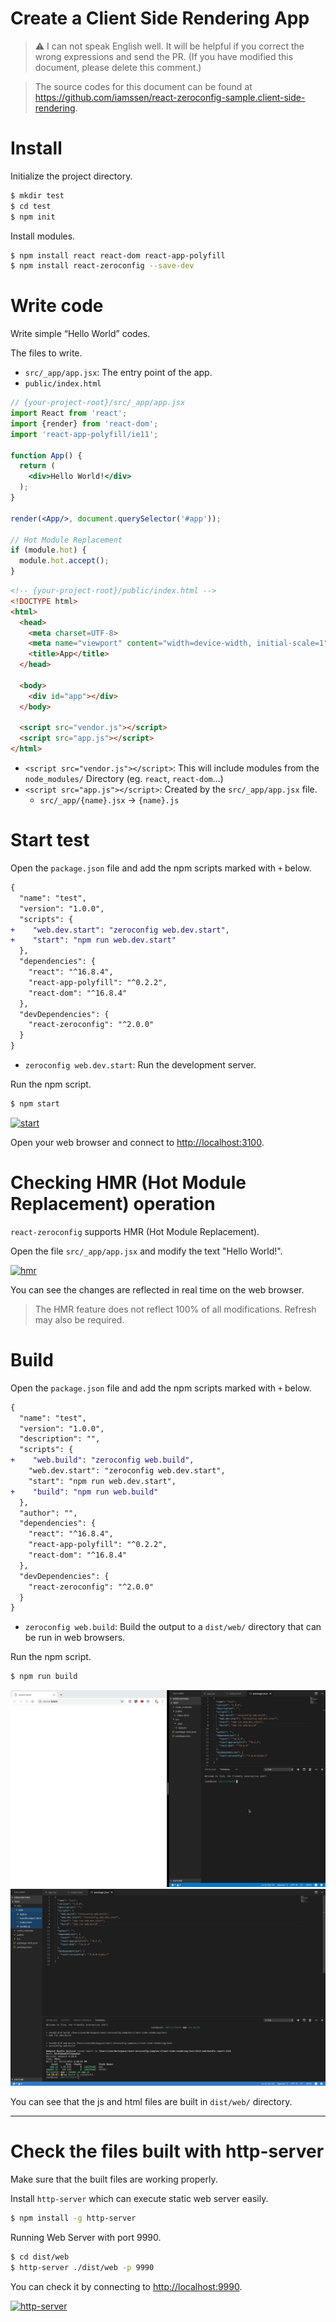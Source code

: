 # Create a Client Side Rendering App

> ⚠️ I can not speak English well. It will be helpful if you correct the wrong expressions and send the PR. (If you have modified this document, please delete this comment.)

> The source codes for this document can be found at <https://github.com/iamssen/react-zeroconfig-sample.client-side-rendering>.

# Install

Initialize the project directory.

```sh
$ mkdir test
$ cd test
$ npm init
```

Install modules.

```sh
$ npm install react react-dom react-app-polyfill
$ npm install react-zeroconfig --save-dev
```

# Write code

Write simple “Hello World” codes.

The files to write.

- `src/_app/app.jsx`: The entry point of the app.
- `public/index.html`

```jsx
// {your-project-root}/src/_app/app.jsx
import React from 'react';
import {render} from 'react-dom';
import 'react-app-polyfill/ie11';

function App() {
  return (
    <div>Hello World!</div>
  );
}

render(<App/>, document.querySelector('#app'));

// Hot Module Replacement
if (module.hot) {
  module.hot.accept();
}
```

```html
<!-- {your-project-root}/public/index.html -->
<!DOCTYPE html>
<html>
  <head>
    <meta charset=UTF-8>
    <meta name="viewport" content="width=device-width, initial-scale=1">
    <title>App</title>
  </head>
  
  <body>
    <div id="app"></div>
  </body>
  
  <script src="vendor.js"></script>
  <script src="app.js"></script>
</html>
```

- `<script src="vendor.js"></script>`: This will include modules from the `node_modules/` Directory (eg. `react`, `react-dom`...)
- `<script src="app.js"></script>`: Created by the `src/_app/app.jsx` file.
  - `src/_app/{name}.jsx` → `{name}.js`

# Start test

Open the `package.json` file and add the npm scripts marked with `+` below.

```diff
{
  "name": "test",
  "version": "1.0.0",
  "scripts": {
+    "web.dev.start": "zeroconfig web.dev.start",
+    "start": "npm run web.dev.start"
  },
  "dependencies": {
    "react": "^16.8.4",
    "react-app-polyfill": "^0.2.2",
    "react-dom": "^16.8.4"
  },
  "devDependencies": {
    "react-zeroconfig": "^2.0.0"
  }
}
```

- `zeroconfig web.dev.start`: Run the development server.

Run the npm script.

```sh
$ npm start
```

[![start](images/start.gif)](images/start.gif)

Open your web browser and connect to <http://localhost:3100>.

# Checking HMR (Hot Module Replacement) operation

`react-zeroconfig` supports HMR (Hot Module Replacement).

Open the file `src/_app/app.jsx` and modify the text "Hello World!".

[![hmr](images/hmr.gif)](images/hmr.gif)

You can see the changes are reflected in real time on the web browser.

> The HMR feature does not reflect 100% of all modifications. Refresh may also be required.

# Build

Open the `package.json` file and add the npm scripts marked with `+` below.

```diff
{
  "name": "test",
  "version": "1.0.0",
  "description": "",
  "scripts": {
+    "web.build": "zeroconfig web.build",
    "web.dev.start": "zeroconfig web.dev.start",
    "start": "npm run web.dev.start",
+    "build": "npm run web.build"
  },
  "author": "",
  "dependencies": {
    "react": "^16.8.4",
    "react-app-polyfill": "^0.2.2",
    "react-dom": "^16.8.4"
  },
  "devDependencies": {
    "react-zeroconfig": "^2.0.0"
  }
}
```

- `zeroconfig web.build`: Build the output to a `dist/web/` directory that can be run in web browsers.

Run the npm script.

```sh
$ npm run build
```

[![build](images/build.gif)](images/build.gif)
[![build](images/build.png)](images/build.png)

You can see that the js and html files are built in `dist/web/` directory.

--------

# Check the files built with http-server

Make sure that the built files are working properly.

Install `http-server` which can execute static web server easily.

```sh
$ npm install -g http-server
```

Running Web Server with port 9990.

```sh
$ cd dist/web
$ http-server ./dist/web -p 9990
```

You can check it by connecting to <http://localhost:9990>.

[![http-server](images/http-server.gif)](images/http-server.gif)
